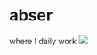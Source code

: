 # abser
where I daily work
<a title="Hits" target="_blank" href="https://github.com/yhyddr/abser"><img src="https://hits.b3log.org/b3log/hits.svg"></a>
